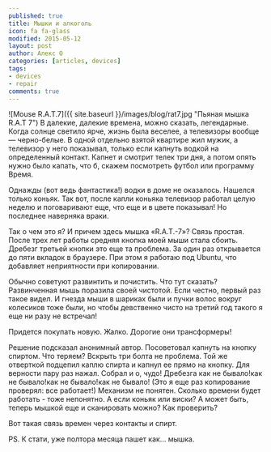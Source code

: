 ```yaml
---
published: true
title: Мышки и алкоголь
icon: fa fa-glass
modified: 2015-05-12
layout: post
author: Алекс О 
categories: [articles, devices]
tags:
- devices
- repair
comments: true
---
```

![Mouse R.A.T.7]({{ site.baseurl }}/images/blog/rat7.jpg "Пьяная мышка R.A.T 7")
В далекие, далекие времена, можно сказать, легендарные. Когда солнце светило ярче, жизнь была веселее, а телевизоры вообще — черно-белые. В одной отдельно взятой квартире жил мужик, а телевизор у него показывал, только если капнуть водкой на определенный контакт. Капнет и смотрит телек три дня, а потом опять нужно было капать, что б, скажем посмотреть футбол или программу Время.
<!-- more -->
Однажды (вот ведь фантастика!) водки в доме не оказалось. Нашелся только коньяк. Так вот, после капли коньяка телевизор работал целую неделю и поговаривают еще, что еще и в цвете показывал! Но последнее наверняка враки.

Так о чем это я? И причем здесь мышка «R.A.T.-7»? Связь простая. После трех лет работы средняя кнопка моей мыши стала сбоить. Дребезг третьей кнопки это еще та проблема. За один раз открывается до пяти вкладок в браузере. При этом я работаю под Ubuntu, что добавляет неприятности при копировании.

Обычно советуют развинтить и почистить. Что тут сказать? Развинченная мышь поразила своей чистотой. Если честно, первый раз такое видел. И гнезда мыши в шариках были и пучки волос вокруг колесиков тоже были, но чтобы девственно чисто на третий год такого я еще ни разу не встречал!

Придется покупать новую. Жалко. Дорогие они трансформеры!

Решение подсказал анонимный автор. Посоветовал капнуть на кнопку спиртом. Что теряем? Вскрыть три болта не проблема. Той же отверткой подцепил каплю спирта и капнул ее прямо на кнопку. Для верности пару раз нажал. Собрал и о, чудо! Дребезга как не бывало!как не бывало!как не бывало!как не бывало! (Это я еще раз копирование проверял: все работает!) Механизм не понятен. Сколько времени будет работать - тоже непонятно. А если коньяк или виски? А может быть, теперь мышкой еще и сканировать можно? Как проверить?

Вот такая связь времен через контакты и спирт.

PS. К стати, уже полтора месяца пашет как... мышка. 